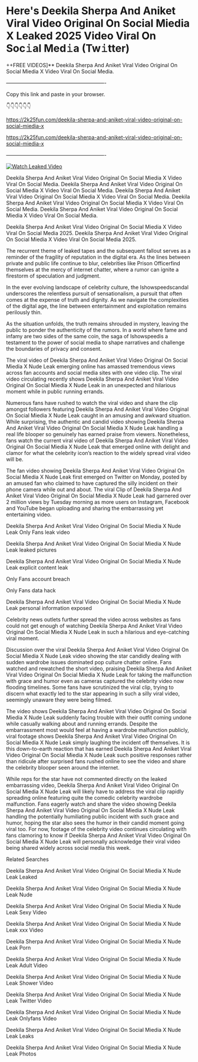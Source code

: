 # Here's Deekila Sherpa And Aniket Viral Video Original On Social Miedia X Leaked 2025 Video Viral On Soc𝚒al Med𝚒a (Tw𝚒tter)

++FREE VIDEOS]** Deekila Sherpa And Aniket Viral Video Original On Social Miedia X Video Viral On Social Media.

———————————————————-

Copy this link and paste in your browser.

👇👇👇👇👇👇

https://2k25fun.com/deekila-sherpa-and-aniket-viral-video-original-on-social-miedia-x

https://2k25fun.com/deekila-sherpa-and-aniket-viral-video-original-on-social-miedia-x

———————————————————-

[![Watch Leaked Video](https://miro.medium.com/v2/resize:fit:828/format:webp/1*cilzJN44JGOrTw9NJCrNHA.gif "Watch Leaked Video")](https://2k25fun.com/deekila-sherpa-and-aniket-viral-video-original-on-social-miedia-x)

Deekila Sherpa And Aniket Viral Video Original On Social Miedia X Video Viral On Social Media. Deekila Sherpa And Aniket Viral Video Original On Social Miedia X Video Viral On Social Media. Deekila Sherpa And Aniket Viral Video Original On Social Miedia X Video Viral On Social Media. Deekila Sherpa And Aniket Viral Video Original On Social Miedia X Video Viral On Social Media. Deekila Sherpa And Aniket Viral Video Original On Social Miedia X Video Viral On Social Media.

Deekila Sherpa And Aniket Viral Video Original On Social Miedia X Video Viral On Social Media 2025. Deekila Sherpa And Aniket Viral Video Original On Social Miedia X Video Viral On Social Media 2025.

The recurrent theme of leaked tapes and the subsequent fallout serves as a reminder of the fragility of reputation in the digital era. As the lines between private and public life continue to blur, celebrities like Prison Officerfind themselves at the mercy of internet chatter, where a rumor can ignite a firestorm of speculation and judgment.

In the ever evolving landscape of celebrity culture, the Ishowspeedscandal underscores the relentless pursuit of sensationalism, a pursuit that often comes at the expense of truth and dignity. As we navigate the complexities of the digital age, the line between entertainment and exploitation remains perilously thin.

As the situation unfolds, the truth remains shrouded in mystery, leaving the public to ponder the authenticity of the rumors. In a world where fame and infamy are two sides of the same coin, the saga of Ishowspeedis a testament to the power of social media to shape narratives and challenge the boundaries of privacy and consent.

The viral video of Deekila Sherpa And Aniket Viral Video Original On Social Miedia X Nude Leak emerging online has amassed tremendous views across fan accounts and social media sites with one video clip. The viral video circulating recently shows Deekila Sherpa And Aniket Viral Video Original On Social Miedia X Nude Leak in an unexpected and hilarious moment while in public running errands.

Numerous fans have rushed to watch the viral video and share the clip amongst followers featuring Deekila Sherpa And Aniket Viral Video Original On Social Miedia X Nude Leak caught in an amusing and awkward situation. While surprising, the authentic and candid video showing Deekila Sherpa And Aniket Viral Video Original On Social Miedia X Nude Leak handling a real life blooper so genuinely has earned praise from viewers. Nonetheless, fans watch the current viral video of Deekila Sherpa And Aniket Viral Video Original On Social Miedia X Nude Leak that emerged online with delight and clamor for what the celebrity icon’s reaction to the widely spread viral video will be.

The fan video showing Deekila Sherpa And Aniket Viral Video Original On Social Miedia X Nude Leak first emerged on Twitter on Monday, posted by an amused fan who claimed to have captured the silly incident on their phone camera while out and about. The viral Clip of Deekila Sherpa And Aniket Viral Video Original On Social Miedia X Nude Leak had garnered over 2 million views by Tuesday morning as more users on Instagram, Facebook and YouTube began uploading and sharing the embarrassing yet entertaining video.

Deekila Sherpa And Aniket Viral Video Original On Social Miedia X Nude Leak Only Fans leak video

Deekila Sherpa And Aniket Viral Video Original On Social Miedia X Nude Leak leaked pictures

Deekila Sherpa And Aniket Viral Video Original On Social Miedia X Nude Leak explicit content leak

Only Fans account breach

Only Fans data hack

Deekila Sherpa And Aniket Viral Video Original On Social Miedia X Nude Leak personal information exposed

Celebrity news outlets further spread the video across websites as fans could not get enough of watching Deekila Sherpa And Aniket Viral Video Original On Social Miedia X Nude Leak in such a hilarious and eye-catching viral moment.

Discussion over the viral Deekila Sherpa And Aniket Viral Video Original On Social Miedia X Nude Leak video showing the star candidly dealing with sudden wardrobe issues dominated pop culture chatter online. Fans watched and rewatched the short video, praising Deekila Sherpa And Aniket Viral Video Original On Social Miedia X Nude Leak for taking the malfunction with grace and humor even as cameras captured the celebrity video now flooding timelines. Some fans have scrutinized the viral clip, trying to discern what exactly led to the star appearing in such a silly viral video, seemingly unaware they were being filmed.

The video shows Deekila Sherpa And Aniket Viral Video Original On Social Miedia X Nude Leak suddenly facing trouble with their outfit coming undone while casually walking about and running errands. Despite the embarrassment most would feel at having a wardrobe malfunction publicly, viral footage shows Deekila Sherpa And Aniket Viral Video Original On Social Miedia X Nude Leak simply laughing the incident off themselves. It is this down-to-earth reaction that has earned Deekila Sherpa And Aniket Viral Video Original On Social Miedia X Nude Leak such positive responses rather than ridicule after surprised fans rushed online to see the video and share the celebrity blooper seen around the internet.

While reps for the star have not commented directly on the leaked embarrassing video, Deekila Sherpa And Aniket Viral Video Original On Social Miedia X Nude Leak will likely have to address the viral clip rapidly spreading online featuring quite the comedic celebrity wardrobe malfunction. Fans eagerly watch and share the video showing Deekila Sherpa And Aniket Viral Video Original On Social Miedia X Nude Leak handling the potentially humiliating public incident with such grace and humor, hoping the star also sees the humor in their candid moment going viral too. For now, footage of the celebrity video continues circulating with fans clamoring to know if Deekila Sherpa And Aniket Viral Video Original On Social Miedia X Nude Leak will personally acknowledge their viral video being shared widely across social media this week.

Related Searches

Deekila Sherpa And Aniket Viral Video Original On Social Miedia X Nude Leak Leaked

Deekila Sherpa And Aniket Viral Video Original On Social Miedia X Nude Leak Nude

Deekila Sherpa And Aniket Viral Video Original On Social Miedia X Nude Leak Sexy Video

Deekila Sherpa And Aniket Viral Video Original On Social Miedia X Nude Leak xxx Video

Deekila Sherpa And Aniket Viral Video Original On Social Miedia X Nude Leak Porn

Deekila Sherpa And Aniket Viral Video Original On Social Miedia X Nude Leak Adult Video

Deekila Sherpa And Aniket Viral Video Original On Social Miedia X Nude Leak Shower Video

Deekila Sherpa And Aniket Viral Video Original On Social Miedia X Nude Leak Twitter Video

Deekila Sherpa And Aniket Viral Video Original On Social Miedia X Nude Leak Onlyfans Video

Deekila Sherpa And Aniket Viral Video Original On Social Miedia X Nude Leak Leaks

Deekila Sherpa And Aniket Viral Video Original On Social Miedia X Nude Leak Photos